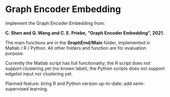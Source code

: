 # Graph Encoder Embedding

Implement the Graph Encoder Embedding from:

**C. Shen and Q. Wang and C. E. Priebe, "Graph Encoder Embedding", 2021.**


The main functions are in the **GraphEmd/Main** folder, implemented in Matlab / R / Python. All other folders and function are for evaluation purpose. 

Currently the Matlab script has full functionality; the R script does not support clustering yet (no known label); the Python scripts does not support edgelist input nor clustering yet.

Planned feature: bring R and Python version up-to-date; add semi-supervised learning.
